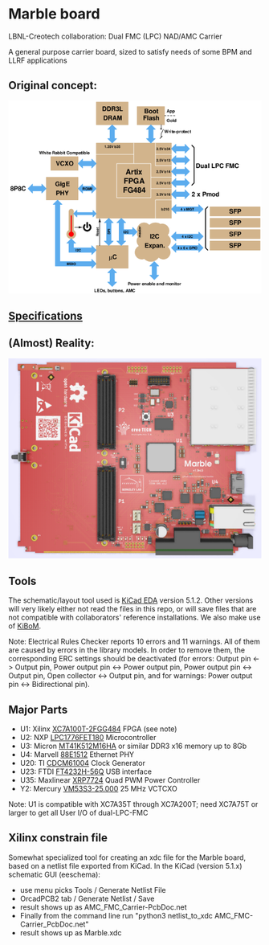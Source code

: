 # Marble board

LBNL-Creotech collaboration: Dual FMC (LPC) NAD/AMC Carrier

A general purpose carrier board, sized to satisfy needs of some BPM and LLRF applications

## Original concept:

![block diagram](block_3.png)

## [Specifications](specs.md)

## (Almost) Reality:

![layout](marble_top.png)

## Tools

The schematic/layout tool used is [KiCad EDA](http://www.kicad-pcb.org/)
version 5.1.2.  Other versions will very likely either not read the files
in this repo, or will save files that are not compatible with
collaborators' reference installations.
We also make use of [KiBoM](https://github.com/SchrodingersGat/KiBoM).

Note: Electrical Rules Checker reports 10 errors and 11  warnings. All of them are caused by errors in the library models. In order to remove them, the corresponding ERC settings should be deactivated (for errors: Output pin <-> Output pin, Power output pin <-> Power output pin, Power output pin <-> Output pin, Open collector <-> Output pin, and for warnings: Power output pin <-> Bidirectional pin).  

## Major Parts

* U1: Xilinx [XC7A100T-2FGG484](https://www.xilinx.com/products/silicon-devices/fpga/artix-7.html) FPGA (see note)
* U2: NXP [LPC1776FET180](https://www.nxp.com/products/processors-and-microcontrollers/arm-based-processors-and-mcus/lpc-cortex-m-mcus/lpc1700-cortex-m3:MC_1403790745385#/) Microcontroller
* U3: Micron [MT41K512M16HA](https://www.micron.com/products/dram/ddr3-sdram/part-catalog/mt41k512m16ha-125) or similar DDR3 x16 memory up to 8Gb
* U4: Marvell [88E1512](https://www.marvell.com/documents/eoxwrbluvwybgxvagkkf/) Ethernet PHY
* U20: TI [CDCM61004](http://www.ti.com/product/CDCM61004) Clock Generator
* U23: FTDI [FT4232H-56Q](https://www.ftdichip.com/Products/ICs/FT4232H.htm) USB interface
* U35: Maxlinear [XRP7724](https://www.maxlinear.com/product/power-management/universal-pmics/universal-pmics/xrp7724) Quad PWM Power Controller
* Y2: Mercury [VM53S3-25.000](https://docs-apac.rs-online.com/webdocs/151c/0900766b8151cb85.pdf) 25 MHz VCTCXO

Note: U1 is compatible with XC7A35T through XC7A200T; need XC7A75T or larger
to get all User I/O of dual-LPC-FMC

## Xilinx constrain file

Somewhat specialized tool for creating an xdc file for the Marble board, based on a netlist file exported from KiCad.
In the KiCad (version 5.1.x) schematic GUI (eeschema): 
* use menu picks Tools / Generate Netlist File
* OrcadPCB2 tab / Generate Netlist / Save
* result shows up as AMC_FMC_Carrier-PcbDoc.net
* Finally from the command line run "python3 netlist_to_xdc AMC_FMC-Carrier_PcbDoc.net"
* result shows up as Marble.xdc


